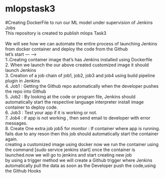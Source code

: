 # mlopstask3
#Creating DockerFile to run our ML model under supervision of Jenkins Jobs<br>
This repository  is created to publish mlops Task3 
<br>
<br>
We will see how we can automate the entire process of launching Jenkins from docker container and deploy the code from the Github<br>
let’s start — —><br>
1:.Creating container image that’s has Jenkins installed using Dockerfile<br>
2. When we launch the our above created customized image it should launch Jenkins<br>
3. Creation of a job chain of job1, job2, job3 and job4 using build pipeline plugin in Jenkins<br>
4. Job1 : Getting the Github repo automatically when the developer pushes the repo into Github<br>
5. Job2 : By looking at the code or program file, Jenkins should automatically start the respective language interpreter install image container to deploy code.<br>
6. Job3 : Test your app if it is working or not.<br>
7. Job4 : if app is not working , then send email to developer with error messages.<br>
8. Create One extra job job5 for monitor : If container where app is running. fails due to any reson then this job should automatically start the container again.<br>
creating a customized image using docker now we run the container using the command [sudo service jenkins start] once the container is launched.now we will go to jenkins and start creating new job<br>
by using a trigger method we will create a Github trigger where Jenkins automatically pull the data as soon as the Developer push the code,using the Github Hooks<br>
